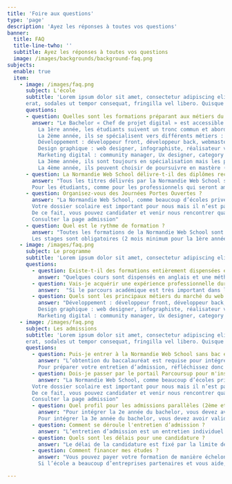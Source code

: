 ```yaml
---
title: 'Foire aux questions'
type: 'page'
description: 'Ayez les réponses à toutes vos questions'
banner:
  title: FAQ
  title-line-twho: ''
  subtitle: Ayez les réponses à toutes vos questions
  image: /images/backgrounds/background-faq.png
subjects:
  enable: true
  item:
    - image: /images/faq.png
      subject: L'école
      subtitle: 'Lorem ipsum dolor sit amet, consectetur adipiscing elit. Aliquam dui
      erat, sodales ut tempor consequat, fringilla vel libero. Quisque sed neque enim. '
      questions:
      - question: Quelles sont les formations préparant aux métiers du numérique dispensées à la Normandie Web School ?
        answer: "Le Bachelor « Chef de projet digital » est accessible après le bac ou en admissions parallèles après un bac+1 ou bac+2 validé.  
          La 1ère année, les étudiants suivent un tronc commun et abordent 3 domaines : développement web, design graphique, communication digitale.
          La 2ème année, ils se spécialisent vers différents métiers :
          Développement : développeur front, développeur back, webmaster, développeur full stack, intégrateur web, …
          Design graphique : web designer, infographiste, réalisateur vidéo, motion designer, UI designer, intégrateur web, …
          Marketing digital : community manager, Ux designer, category manager, web marketer, chargé de référencement, content manager, …
          La 3ème année, ils sont toujours en spécialisation mais les projets d’année sont montés en commun et en incluant les compétences du Chef de projet, Product Owner ou Scrum Master.
          La 4ème année, ils peuvent choisir de poursuivre en mastère (24 mois) (titre RNCP niveau 7) : Expert design et digital marketing, Intégrateur-DevSecOps."
      - question: La Normandie Web School délivre-t-il des diplômes reconnus par l’Etat ?
        answer: "Tous les titres délivrés par la Normandie Web School sont inscrits au Répertoire national de la certification professionnelle (RNCP), leurs niveaux sont certifiés par l’État.
        Pour les étudiants, comme pour les professionnels qui seront amenés à les embaucher, c’est un gage de qualité. Cette certification par l’État repose en effet sur deux principes fondamentaux : la cohérence des compétences acquises par l’étudiant avec les réalités du secteur professionnel (référentiel de compétences) et la réalité de la capacité de l’école à former des étudiants qui trouvent du travail après leur formation."
      - question: Organisez-vous des Journées Portes Ouvertes ?
        answer: "La Normandie Web School, comme beaucoup d’écoles privées qui forment aux métiers du numérique n’est pas inscrite dans le processus Parcoursup.  Nous souhaitons en effet rencontrer nos futurs étudiants et évaluer leur choix dans une discussion personnelle qui nous permet de vérifier avec eux qu’ils seront bien à leur place dans la formation pour laquelle ils candidatent !  
        Votre dossier scolaire est important pour nous mais il n’est pas l’essentiel. Votre personnalité et votre engagement dans votre choix d’étude est tout aussi important. Ce rapport personnel à l’étudiant est donc pour nous primordial et il ne peut pas se faire par la simple lecture de dossiers en ligne.   
        De ce fait, vous pouvez candidater et venir nous rencontrer quand vous le souhaitez.  
        Consulter la page admission"
      - question: Quel est le rythme de formation ?
        answer: "Toutes les formations de la Normandie Web School sont construites sur un double parcours, académique et professionnalisant. Pour les bachelors et les mastères, le rythme de la formation est alterné, Trois semaines projets (ou entreprise pour les alternants) une semaine de cours. Il permet aux étudiants de suivre leur formation tout en capitalisant des expériences professionnelles.  
        Les stages sont obligatoires (2 mois minimum pour la 1ère année, 4 mois la 2ème année) , ils font pleinement partie du parcours de formation et sont sanctionnés par des rapports et des soutenances. Avec la réalisation de projets clients et la rencontre de professionnels venant partager leur expérience, ils participent au parcours professionnalisant de l’étudiant, lui permettant de se constituer un CV et un réseau."
    - image: /images/faq.png
      subject: Le programme
      subtitle: 'Lorem ipsum dolor sit amet, consectetur adipiscing elit. Aliquam dui erat, sodales ut tempor consequat, fringilla vel libero. Quisque sed neque enim. '
      questions:
        - question: Existe-t-il des formations entièrement dispensées en anglais à la Normandie Web School ?
          answer: "Quelques cours sont dispensés en anglais et une méthode de e-learning est mise à disposition des étudiants"
        - question: Vais-je acquérir une expérience professionnelle durant la formation ?
          answer:  "Si le parcours académique est très important dans les formations de la Normandie Web School, le parcours de professionnalisation l’est tout autant. Le but de nos formations est en effet de permettre aux étudiants d’utiliser leurs savoirs dans le monde professionnel dès leur sortie de formation. C’est pour cela que la Normandie Web School tisse des liens très étroits avec les entreprises de tous secteurs afin de permettre aux étudiants, dès la première année, de travailler sur des projets clients concrets."
        - question: Quels sont les principaux métiers du marché du web marketing ?
          answer: "Développement : développeur front, développeur back, webmaster, développeur full stack, intégrateur web, …
          Design graphique : web designer, infographiste, réalisateur vidéo, motion designer, UI designer, intégrateur web, …
          Marketing digital : community manager, Ux designer, category manager, web marketer, chargé de référencement, content manager, … "
    - image: /images/faq.png
      subject: Les admissions
      subtitle: 'Lorem ipsum dolor sit amet, consectetur adipiscing elit. Aliquam dui
      erat, sodales ut tempor consequat, fringilla vel libero. Quisque sed neque enim. '
      questions:
        - question: Puis-je entrer à la Normandie Web School sans bac et quel profil dois-je avoir ?
          answer: "L’obtention du baccalauréat est requise pour intégrer nos formations. Par contre, nous n’appliquons pas de sélection par filière, vous pouvez donc candidater que vous ayez obtenu un bac général, professionnel ou technologique.  Ce qui compte pour nous c’est votre motivation, votre curiosité et votre culture générale.  
          Pour préparer votre entretien d’admission, réfléchissez donc bien à ce qui vous intéresse dans la spécialité que vous avez choisie ! Pourquoi vous souhaitez faire cette formation ? Qu’aimez-vous faire dans la vie ? Quels types de métiers vous tentent ? Autant de questions qui vous permettront de vérifier au cours de l’entretien que la formation à laquelle vous candidatez est bien faite pour vous ! "
        - question: Dois-je passer par le portail Parcoursup pour m'inscrire à la Normandie Web School ?
          answer: "La Normandie Web School, comme beaucoup d’écoles privées qui forment aux métiers du numérique n’est pas inscrite dans le processus Parcoursup.  Nous souhaitons en effet rencontrer nos futurs étudiants et évaluer leur choix dans une discussion personnelle qui nous permet de vérifier avec eux qu’ils seront bien à leur place dans la formation pour laquelle ils candidatent !  
        Votre dossier scolaire est important pour nous mais il n’est pas l’essentiel. Votre personnalité et votre engagement dans votre choix d’étude est tout aussi important. Ce rapport personnel à l’étudiant est donc pour nous primordial et il ne peut pas se faire par la simple lecture de dossiers en ligne.   
        De ce fait, vous pouvez candidater et venir nous rencontrer quand vous le souhaitez.  
        Consulter la page admission"
        - question: Quel profil pour les admissions parallèles (2ème et 3ème année en Bachelor) ?
          answer: "Pour intégrer la 2e année du bachelor, vous devez avoir validé une première année d’études supérieures. Il vous faudra ensuite nous montrer que vous avez déjà une bonne culture générale et que le domaine que vous avez choisi vous est déjà un peu familier.  Vous n’avez pas donc pas besoin d’avoir forcément validé une année dans le même domaine de spécialité.
          Pour intégrer la 3e année du bachelor, vous devez avoir validé un bac+2.  La 3e année de bachelor, en accès parallèle, est une formation dense qui regroupe des cours de 2e et 3e année. Il est recommandé d’avoir déjà une formation dans un domaine proche ou complémentaire de la formation que vous allez choisir. Mais n’hésitez pas à rencontrer nos responsables des admissions, ils pourront faire le point avec vous et vous conseiller pour mettre toutes les chances de réussite de votre côté."
        - question: Comment se déroule l'entretien d’admission ?
          answer: "L’entretien d’admission est un entretien individuel. Il permet à l’école de mieux comprendre vos attentes, vos projets et les motivations qui vous ont poussées à candidater à la formation que vous avez choisie. Il nous permet également de vérifier votre niveau et de vous poser des questions sur vos centres d’intérêt en rapport avec la formation visée. Pour vous, comme pour l’école, c’est une étape importante qui permet de vérifier que le cursus que vous avez choisi correspond bien à vos souhaits et à vos besoins. Vous pouvez d’ailleurs hésiter entre deux formations ou spécialités, c’est tout à fait normal, et l’entretien d’admission permettra de faire le point et de vous aider à choisir celle qui vous conviendra le mieux."
        - question: Quels sont les délais pour une candidature ?
          answer: "Le délai de la candidature est fixé par la limite des places disponibles (24 à 25 par promotion). Pour savoir s’il reste des places sur le cursus qui vous intéresse, vous pouvez contacter le service des Admissions de la Normandie Web School."
        - question: Comment financer mes études ?
          answer: "Vous pouvez payer votre formation de manière échelonnée la première année de bachelor. Pour ceux qui le souhaitent, les formations de la Normandie Web School peuvent être suivies en alternance dans le cadre d’un contrat de professionnalisation ou d’apprentissage à partir de la 2ème année. La 3ème année et les mastères sont quant à elles obligatoirement en alternance.  
          Si l’école a beaucoup d’entreprises partenaires et vous aide, c’est quand même à vous de faire les premières démarches afin de trouver votre entreprise d’accueil."

---
```

